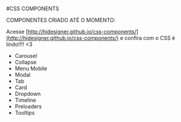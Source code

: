 #CSS COMPONENTS

COMPONENTES CRIADO ATÉ O MOMENTO:

Acesse [http://hjdesigner.github.io/css-components/](http://hjdesigner.github.io/css-components/) e confira com o CSS é lindo!!!! <3

- Carousel
- Collapse
- Menu Mobile
- Modal
- Tab
- Card
- Dropdown
- Timeline
- Preloaders
- Tooltips
